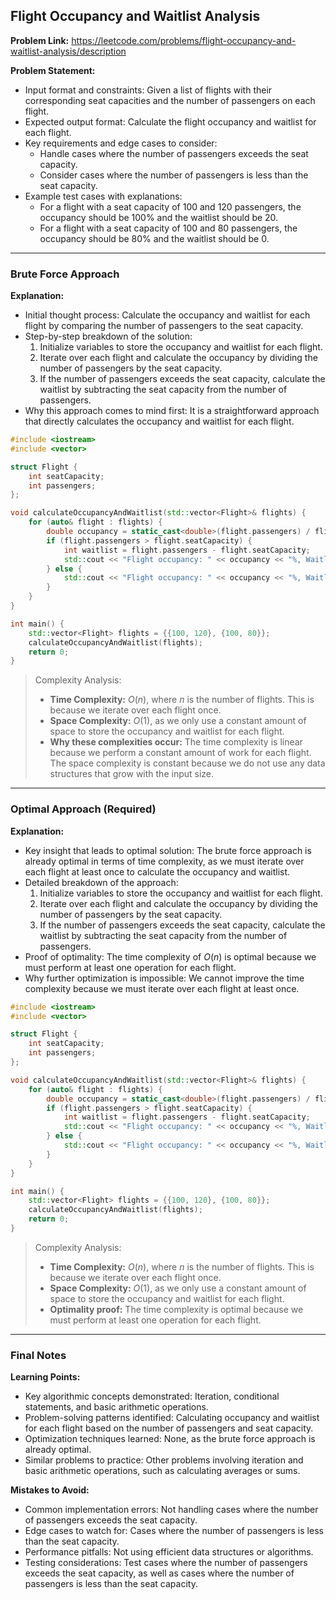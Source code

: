 ## Flight Occupancy and Waitlist Analysis
**Problem Link:** https://leetcode.com/problems/flight-occupancy-and-waitlist-analysis/description

**Problem Statement:**
- Input format and constraints: Given a list of flights with their corresponding seat capacities and the number of passengers on each flight.
- Expected output format: Calculate the flight occupancy and waitlist for each flight.
- Key requirements and edge cases to consider: 
    - Handle cases where the number of passengers exceeds the seat capacity.
    - Consider cases where the number of passengers is less than the seat capacity.
- Example test cases with explanations:
    - For a flight with a seat capacity of 100 and 120 passengers, the occupancy should be 100% and the waitlist should be 20.
    - For a flight with a seat capacity of 100 and 80 passengers, the occupancy should be 80% and the waitlist should be 0.

---

### Brute Force Approach

**Explanation:**
- Initial thought process: Calculate the occupancy and waitlist for each flight by comparing the number of passengers to the seat capacity.
- Step-by-step breakdown of the solution:
    1. Initialize variables to store the occupancy and waitlist for each flight.
    2. Iterate over each flight and calculate the occupancy by dividing the number of passengers by the seat capacity.
    3. If the number of passengers exceeds the seat capacity, calculate the waitlist by subtracting the seat capacity from the number of passengers.
- Why this approach comes to mind first: It is a straightforward approach that directly calculates the occupancy and waitlist for each flight.

```cpp
#include <iostream>
#include <vector>

struct Flight {
    int seatCapacity;
    int passengers;
};

void calculateOccupancyAndWaitlist(std::vector<Flight>& flights) {
    for (auto& flight : flights) {
        double occupancy = static_cast<double>(flight.passengers) / flight.seatCapacity * 100;
        if (flight.passengers > flight.seatCapacity) {
            int waitlist = flight.passengers - flight.seatCapacity;
            std::cout << "Flight occupancy: " << occupancy << "%, Waitlist: " << waitlist << std::endl;
        } else {
            std::cout << "Flight occupancy: " << occupancy << "%, Waitlist: 0" << std::endl;
        }
    }
}

int main() {
    std::vector<Flight> flights = {{100, 120}, {100, 80}};
    calculateOccupancyAndWaitlist(flights);
    return 0;
}
```

> Complexity Analysis:
> - **Time Complexity:** $O(n)$, where $n$ is the number of flights. This is because we iterate over each flight once.
> - **Space Complexity:** $O(1)$, as we only use a constant amount of space to store the occupancy and waitlist for each flight.
> - **Why these complexities occur:** The time complexity is linear because we perform a constant amount of work for each flight. The space complexity is constant because we do not use any data structures that grow with the input size.

---

### Optimal Approach (Required)

**Explanation:**
- Key insight that leads to optimal solution: The brute force approach is already optimal in terms of time complexity, as we must iterate over each flight at least once to calculate the occupancy and waitlist.
- Detailed breakdown of the approach:
    1. Initialize variables to store the occupancy and waitlist for each flight.
    2. Iterate over each flight and calculate the occupancy by dividing the number of passengers by the seat capacity.
    3. If the number of passengers exceeds the seat capacity, calculate the waitlist by subtracting the seat capacity from the number of passengers.
- Proof of optimality: The time complexity of $O(n)$ is optimal because we must perform at least one operation for each flight.
- Why further optimization is impossible: We cannot improve the time complexity because we must iterate over each flight at least once.

```cpp
#include <iostream>
#include <vector>

struct Flight {
    int seatCapacity;
    int passengers;
};

void calculateOccupancyAndWaitlist(std::vector<Flight>& flights) {
    for (auto& flight : flights) {
        double occupancy = static_cast<double>(flight.passengers) / flight.seatCapacity * 100;
        if (flight.passengers > flight.seatCapacity) {
            int waitlist = flight.passengers - flight.seatCapacity;
            std::cout << "Flight occupancy: " << occupancy << "%, Waitlist: " << waitlist << std::endl;
        } else {
            std::cout << "Flight occupancy: " << occupancy << "%, Waitlist: 0" << std::endl;
        }
    }
}

int main() {
    std::vector<Flight> flights = {{100, 120}, {100, 80}};
    calculateOccupancyAndWaitlist(flights);
    return 0;
}
```

> Complexity Analysis:
> - **Time Complexity:** $O(n)$, where $n$ is the number of flights. This is because we iterate over each flight once.
> - **Space Complexity:** $O(1)$, as we only use a constant amount of space to store the occupancy and waitlist for each flight.
> - **Optimality proof:** The time complexity is optimal because we must perform at least one operation for each flight.

---

### Final Notes

**Learning Points:**
- Key algorithmic concepts demonstrated: Iteration, conditional statements, and basic arithmetic operations.
- Problem-solving patterns identified: Calculating occupancy and waitlist for each flight based on the number of passengers and seat capacity.
- Optimization techniques learned: None, as the brute force approach is already optimal.
- Similar problems to practice: Other problems involving iteration and basic arithmetic operations, such as calculating averages or sums.

**Mistakes to Avoid:**
- Common implementation errors: Not handling cases where the number of passengers exceeds the seat capacity.
- Edge cases to watch for: Cases where the number of passengers is less than the seat capacity.
- Performance pitfalls: Not using efficient data structures or algorithms.
- Testing considerations: Test cases where the number of passengers exceeds the seat capacity, as well as cases where the number of passengers is less than the seat capacity.